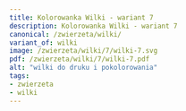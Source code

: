 ```yaml
---
title: Kolorowanka Wilki - wariant 7
description: Kolorowanka Wilki - wariant 7
canonical: /zwierzeta/wilki/
variant_of: wilki
image: /zwierzeta/wilki/7/wilki-7.svg
pdf: /zwierzeta/wilki/7/wilki-7.pdf
alt: "wilki do druku i pokolorowania"
tags:
- zwierzeta
- wilki
---
```

